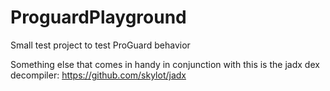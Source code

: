 # ProguardPlayground
Small test project to test ProGuard behavior

Something else that comes in handy in conjunction with this is the jadx dex decompiler:
https://github.com/skylot/jadx
